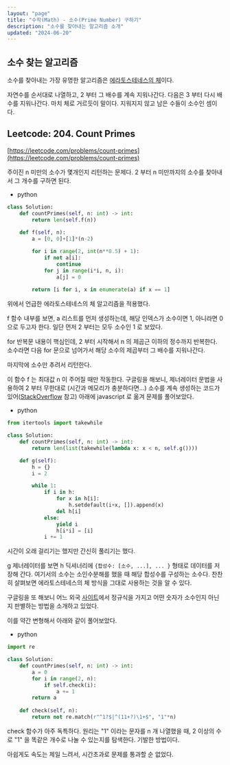 ```yaml
---
layout: "page"
title: "수학(Math) - 소수(Prime Number) 구하기"
description: "소수를 찾아내는 알고리즘 소개"
updated: "2024-06-20"
---
```


## 소수 찾는 알고리즘

소수를 찾아내는 가장 유명한 알고리즘은 [에라토스테네스의 체](https://namu.wiki/w/%EC%97%90%EB%9D%BC%ED%86%A0%EC%8A%A4%ED%85%8C%EB%84%A4%EC%8A%A4%EC%9D%98%20%EC%B2%B4)이다.

자연수를 순서대로 나열하고, 2 부터 그 배수를 계속 지워나간다. 다음은 3 부터 다시 배수를 지워나간다. 마치 체로 거르듯이 말이다. 지워지지 않고 남은 수들이 소수인 셈이다.

## Leetcode: 204. Count Primes

[https://leetcode.com/problems/count-primes](https://leetcode.com/problems/count-primes)

주이진 n 미만의 소수가 몇개인지 리턴하는 문제다. 2 부터 n 미만까지의 소수를 찾아내서 그 개수를 구하면 된다.

- python
```py
class Solution:
    def countPrimes(self, n: int) -> int:
        return len(self.f(n))
    
    def f(self, n):
        a = [0, 0]+[1]*(n-2)

        for i in range(2, int(n**0.5) + 1):
            if not a[i]:
                continue
            for j in range(i*i, n, i):
                a[j] = 0
        
        return [i for i, x in enumerate(a) if x == 1]
```

위에서 언급한 에라토스테네스의 체 알고리즘을 적용했다.

f 함수 내부를 보면, a 리스트를 먼저 생성하는데, 해당 인덱스가 소수이면 1, 아니라면 0 으로 두고자 한다. 일단 먼저 2 부터는 모두 소수인 1 로 보았다.

for 반복문 내용이 핵심인데, 2 부터 시작해서 n 의 제곱근 이하의 정수까지 반복한다. 소수라면 다음 for 문으로 넘어가서 해당 소수의 제곱부터 그 배수를 지워나간다.

마지막에 소수만 추려서 리턴한다.

이 함수 f 는 최대값 n 이 주어질 때만 작동한다. 구글링을 해보니, 제너레이터 문법을 사용하여 2 부터 무한대로 (시간과 메모리가 충분하다면...) 소수를 계속 생성하는 코드가 있어([StackOverflow](https://stackoverflow.com/questions/567222/simple-prime-number-generator-in-python) 참고) 아래에 javascript 로 옮겨 문제를 풀어보았다.

- python
```py
from itertools import takewhile

class Solution:
    def countPrimes(self, n: int) -> int:
        return len(list(takewhile(lambda x: x < n, self.g())))

    def g(self):
        h = {}        
        i = 2

        while 1:
            if i in h:
                for x in h[i]:
                    h.setdefault(i+x, []).append(x)
                del h[i]
            else:
                yield i
                h[i*i] = [i]
            i += 1
```

시간이 오래 걸리기는 했지만 간신히 풀리기는 했다.

g 제너레이터를 보면 h 딕셔너리에 `{합성수: [소수, ...], ... }` 형태로 데이터를 저장해 간다. 여기서의 소수는 소인수분해를 했을 때 해당 합성수를 구성하는 소수다. 찬찬히 살펴보면 에라토스테네스의 체 방식을 그대로 사용하는 것을 알 수 있다.

구글링을 또 해보니 어느 외국 [사이트](https://illya.sh/the-codeumentary-blog/regular-expression-check-if-number-is-prime/)에서 정규식을 가지고 어떤 숫자가 소수인지 아닌지 판별하는 방법을 소개하고 있었다.

이를 약간 변형해서 아래와 같이 풀어보았다.

- python
```py
import re

class Solution:
    def countPrimes(self, n: int) -> int:
        a = 0
        for i in range(2, n):
            if self.check(i):
                a += 1
        return a
    
    def check(self, n):
        return not re.match(r"^1?$|^(11+?)\1+$", "1"*n)
```

check 함수가 아주 독특하다. 원리는 "1" 이라는 문자를 n 개 나열했을 때, 2 이상의 수로 "1" 을 똑같은 개수로 나눌 수 있는지를 탐색한다. 기발한 방법이다.

아쉽게도 속도는 제일 느려서, 시간초과로 문제를 통과할 순 없었다.